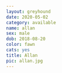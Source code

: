 ```yaml
---
layout: greyhound
date: 2020-05-02
category: available
name: allan
sex: male
dob: 2018-08-20
color: fawn
cats: yes
title: Allan
pic: allan.jpg
---
```


